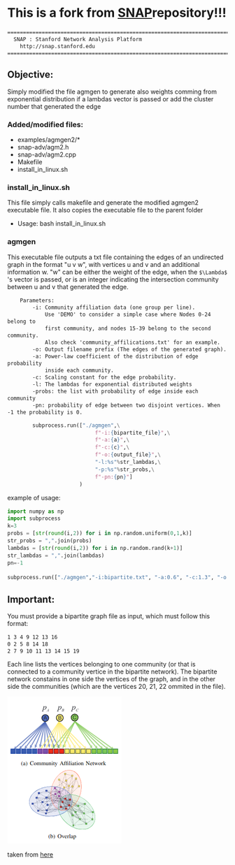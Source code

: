 # This is a fork from <a href="https://github.com/snap-stanford/snap">SNAP</a>repository!!!
```
========================================================================
  SNAP : Stanford Network Analysis Platform
	http://snap.stanford.edu
========================================================================
```
## Objective:
Simply modified the file agmgen to generate also weights comming from exponential distribution if a lambdas vector is passed or add the cluster number that generated the edge

### Added/modified files:
- examples/agmgen2/*
- snap-adv/agm2.h
- snap-adv/agm2.cpp
- Makefile
- install_in_linux.sh

### install_in_linux.sh
This file simply calls makefile and generate the modified agmgen2 executable file. It also copies the executable file to the parent folder
- Usage: bash install_in_linux.sh

### agmgen
This executable file outputs a txt file containing the edges of an undirected graph in the format "u v w", with vertices u and v and an additional information w. "w" can be either the weight of the edge, when the `$\Lambda$` 's vector is passed, or is an integer indicating the intersection community between u and v that generated the edge.

        Parameters:
            -i: Community affiliation data (one group per line). 
                Use 'DEMO' to consider a simple case where Nodes 0-24 belong to 
                first community, and nodes 15-39 belong to the second community.
                Also check 'community_affilications.txt' for an example.
            -o: Output filename prefix (The edges of the generated graph).
            -a: Power-law coefficient of the distribution of edge probability 
                inside each community.
            -c: Scaling constant for the edge probability.
            -l: The lambdas for exponential distributed weights
            -probs: the list with probability of edge inside each community
            -pn: probability of edge between two disjoint vertices. When -1 the probability is 0.

```python
        subprocess.run(["./agmgen",\
                            f"-i:{bipartite_file}",\
                            f"-a:{a}",\
                            f"-c:{c}",\
                            f"-o:{output_file}",\
                            "-l:%s"%str_lambdas,\
                            "-p:%s"%str_probs,\
                            f"-pn:{pn}"]
                       )
```
example of usage:
```python
import numpy as np
import subprocess
k=3
probs = [str(round(i,2)) for i in np.random.uniform(0,1,k)]
str_probs = ",".join(probs)
lambdas = [str(round(i,2)) for i in np.random.rand(k+1)]
str_lambdas = ",".join(lambdas)
pn=-1

subprocess.run(["./agmgen","-i:bipartite.txt", "-a:0.6", "-c:1.3", "-o:agm_net.txt", "-l:%s"%str_lambdas, "-p:%s"%str_probs,f"-pn:{pn}"]) 
```
## Important:
You must provide a bipartite graph file as input, which must follow this format:
```
1 3 4 9 12 13 16
0 2 5 8 14 18
2 7 9 10 11 13 14 15 19
```
Each line lists the vertices belonging to one community (or that is connected to a community vertice in the bipartite network). The bipartite network constains in one side the vertices of the graph, and in the other side the communities (which are the vertices 20, 21, 22 ommited in the file).


![alt text](image.png)

taken from <a href="https://cs.stanford.edu/people/jure/pubs/agmfit-icdm12.pdf"> here </a>